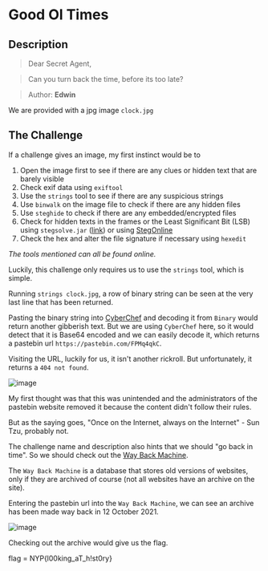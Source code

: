 # Good Ol Times

## Description

> Dear Secret Agent,

> Can you turn back the time, before its too late?

> Author: **Edwin**

We are provided with a jpg image `clock.jpg`

## The Challenge

If a challenge gives an image, my first instinct would be to

1. Open the image first to see if there are any clues or hidden text that are barely visible
2. Check exif data using `exiftool`
3. Use the `strings` tool to see if there are any suspicious strings
4. Use `binwalk` on the image file to check if there are any hidden files
5. Use `steghide` to check if there are any embedded/encrypted files
6. Check for hidden texts in the frames or the Least Significant Bit (LSB) using `stegsolve.jar` ([link](https://github.com/eugenekolo/sec-tools/tree/master/stego/stegsolve/stegsolve)) or using [StegOnline](https://stegonline.georgeom.net/upload)
7. Check the hex and alter the file signature if necessary using `hexedit`

_The tools mentioned can all be found online._

Luckily, this challenge only requires us to use the `strings` tool, which is simple.

Running `strings clock.jpg`, a row of binary string can be seen at the very last line that has been returned.

Pasting the binary string into [CyberChef](https://gchq.github.io/CyberChef/) and decoding it from `Binary` would return another gibberish text. But we are using `CyberChef` here, so it would detect that it is Base64 encoded and we can easily decode it, which returns a pastebin url `https://pastebin.com/FPMq4qkC`.

Visiting the URL, luckily for us, it isn't another rickroll. But unfortunately, it returns a `404 not found`.

![image](https://user-images.githubusercontent.com/83258849/147764328-d122f48f-f45c-45fd-a2fe-b318ef32e26c.png)

My first thought was that this was unintended and the administrators of the pastebin website removed it because the content didn't follow their rules.

But as the saying goes, "Once on the Internet, always on the Internet" - Sun Tzu, probably not.

The challenge name and description also hints that we should "go back in time". So we should check out the [Way Back Machine](https://archive.org/web/).

The `Way Back Machine` is a database that stores old versions of websites, only if they are archived of course (not all websites have an archive on the site).

Entering the pastebin url into the `Way Back Machine`, we can see an archive has been made way back in 12 October 2021.

![image](https://user-images.githubusercontent.com/83258849/147765075-0ce7b98e-1cc9-4116-922f-919efb71bb9d.png)

Checking out the archive would give us the flag.

flag = NYP{l00king\_aT\_h!st0ry}
